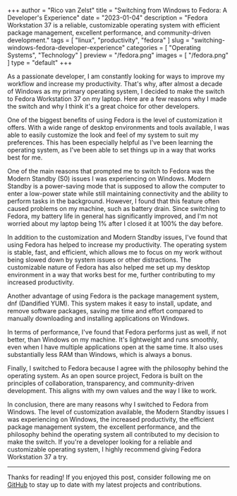 +++
author = "Rico van Zelst"
title = "Switching from Windows to Fedora: A Developer's Experience"
date = "2023-01-04"
description = "Fedora Workstation 37 is a reliable, customizable operating system with efficient package management, excellent performance, and community-driven development."
tags = [ "linux", "productivity", "fedora" ]
slug = "switching-windows-fedora-developer-experience"
categories = [ "Operating Systems", "Technology" ]
preview = "/fedora.png"
images = [ "/fedora.png" ]
type = "default"
+++

As a passionate developer, I am constantly looking for ways to improve my workflow and increase my productivity. That's why, after almost a decade of Windows as my primary operating system, I decided to make the switch to Fedora Workstation 37 on my laptop. Here are a few reasons why I made the switch and why I think it's a great choice for other developers.

One of the biggest benefits of using Fedora is the level of customization it offers. With a wide range of desktop environments and tools available, I was able to easily customize the look and feel of my system to suit my preferences. This has been especially helpful as I've been learning the operating system, as I've been able to set things up in a way that works best for me.

One of the main reasons that prompted me to switch to Fedora was the Modern Standby (S0) issues I was experiencing on Windows. Modern Standby is a power-saving mode that is supposed to allow the computer to enter a low-power state while still maintaining connectivity and the ability to perform tasks in the background. However, I found that this feature often caused problems on my machine, such as battery drain. Since switching to Fedora, my battery life in general has significantly improved, and I'm not worried about my laptop being 1% after I closed it at 100% the day before.

In addition to the customization and Modern Standby issues, I've found that using Fedora has helped to increase my productivity. The operating system is stable, fast, and efficient, which allows me to focus on my work without being slowed down by system issues or other distractions. The customizable nature of Fedora has also helped me set up my desktop environment in a way that works best for me, further contributing to my increased productivity.

Another advantage of using Fedora is the package management system, dnf (Dandified YUM). This system makes it easy to install, update, and remove software packages, saving me time and effort compared to manually downloading and installing applications on Windows.

In terms of performance, I've found that Fedora performs just as well, if not better, than Windows on my machine. It's lightweight and runs smoothly, even when I have multiple applications open at the same time. It also uses substantially less RAM than Windows, which is always a bonus.

Finally, I switched to Fedora because I agree with the philosophy behind the operating system. As an open source project, Fedora is built on the principles of collaboration, transparency, and community-driven development. This aligns with my own values and the way I like to work.

In conclusion, there are many reasons why I switched to Fedora from Windows. The level of customization available, the Modern Standby issues I was experiencing on Windows, the increased productivity, the efficient package management system, the excellent performance, and the philosophy behind the operating system all contributed to my decision to make the switch. If you're a developer looking for a reliable and customizable operating system, I highly recommend giving Fedora Workstation 37 a try.

---

Thanks for reading! If you enjoyed this post, consider following me on [GitHub](https://github.com/rico-vz) to stay up to date with my latest projects and contributions.